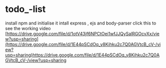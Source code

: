 # todo_-list
install npm 
and initialise it 
intall express , ejs and body-parser
click this to see the working video
[https://drive.google.com/file/d/1otV43jf6NPCtOei1wfJJQySalRGOcvXx/view?usp=sharing](https://drive.google.com/file/d/1E44pSCdOq_y8Kihku2c7Q0AGVtcB_cV-/view?usp=sharing)https://drive.google.com/file/d/1E44pSCdOq_y8Kihku2c7Q0AGVtcB_cV-/view?usp=sharing
